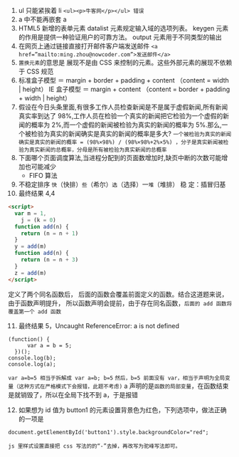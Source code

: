 1. ul 只能紧挨着 li
   `<ul><p>牛客网</p></ul> 错误`
2. a 中不能再嵌套 a
3. HTML5 新增的表单元素
   datalist 元素规定输入域的选项列表。
   keygen 元素的作用是提供一种验证用户的可靠方法。
   output 元素用于不同类型的输出
4. 在网页上通过链接直接打开邮件客户端发送邮件
   `<a href=”mailto:ming.zhou@nowcoder.com”>发送邮件</a>`
5. `置换元素`的意思是 展现不是由 CSS 来控制的元素。这些外部元素的展现不依赖于 CSS 规范
6. 标准盒子模型 ＝ margin + border + padding + content （content = width | height）
   IE 盒子模型 ＝ margin + content （content = border + padding + width | height）
7. 假设在今日头条里面,有很多工作人员检查新闻是不是属于虚假新闻,所有新闻真实率到达了 98%,工作人员在检验一个真实的新闻把它检验为一个虚假的新闻的概率为 2%,而一个虚假的新闻被检验为真实的新闻的概率为 5%.那么,一个被检验为真实的新闻确实是真实的新闻的概率是多大?
   `一个被检验为真实的新闻确实是真实的新闻的概率 = (98%×98%) / (98%×98%+2%×5%) ，分子是真实新闻被检验为真实新闻的总概率，分母是所有被检验为真实新闻的总概率`
8. 下面哪个页面调度算法,当进程分配到的页面数增加时,缺页中断的次数可能增加也可能减少
   - FIFO 算法
9. 不稳定排序
   `快`（快排）`些`（希尔）`选`（选择）一`堆`（堆排）
   稳 定：插冒归基
10. 最终结果
    4,4

```html
<script>
  var m = 1,
    j = (k = 0)
  function add(n) {
    return (n = n + 1)
  }
  y = add(m)
  function add(n) {
    return (n = n + 3)
  }
  z = add(m)
</script>
```

定义了两个同名函数后，
后面的函数会覆盖前面定义的函数。结合这道题来说，由于函数声明提升，
所以函数声明会提前，由于存在同名函数，`后面的 add 函数将覆盖第一个 add 函数`

11. 最终结果
    5，Uncaught ReferenceError: a is not defined

```JS
(function() {
      var a = b = 5;
  })();
console.log(b);
console.log(a);
```

`var a=b=5 相当于拆解成 var a=b; b=5`
`然后，b=5 前面没有 var，相当于声明为全局变量（这种方式在严格模式下会报错，此题不考虑)`
a 声明的是`函数的局部变量`，在函数结束是就销毁了，所以在全局下找不到 a，于是报错

12. 如果想为 id 值为 button1 的元素设置背景色为红色，下列选项中，做法正确的一项是

```JS
document.getElementById('button1').style.backgroundColor="red";
```

`js 里样式设置直接把 css 写法的的“-”去掉，再改写为驼峰写法即可。`
